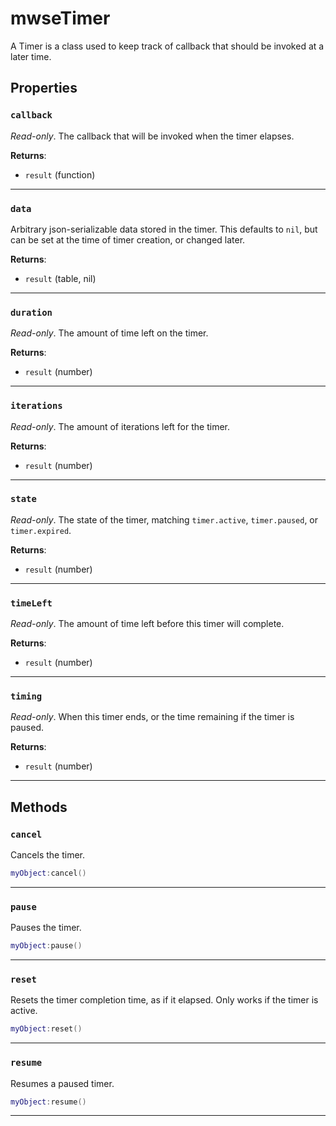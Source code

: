 # mwseTimer

A Timer is a class used to keep track of callback that should be invoked at a later time.

## Properties

### `callback`

*Read-only*. The callback that will be invoked when the timer elapses.

**Returns**:

* `result` (function)

***

### `data`

Arbitrary json-serializable data stored in the timer. This defaults to `nil`, but can be set at the time of timer creation, or changed later.

**Returns**:

* `result` (table, nil)

***

### `duration`

*Read-only*. The amount of time left on the timer.

**Returns**:

* `result` (number)

***

### `iterations`

*Read-only*. The amount of iterations left for the timer.

**Returns**:

* `result` (number)

***

### `state`

*Read-only*. The state of the timer, matching `timer.active`, `timer.paused`, or `timer.expired`.

**Returns**:

* `result` (number)

***

### `timeLeft`

*Read-only*. The amount of time left before this timer will complete.

**Returns**:

* `result` (number)

***

### `timing`

*Read-only*. When this timer ends, or the time remaining if the timer is paused.

**Returns**:

* `result` (number)

***

## Methods

### `cancel`

Cancels the timer.

```lua
myObject:cancel()
```

***

### `pause`

Pauses the timer.

```lua
myObject:pause()
```

***

### `reset`

Resets the timer completion time, as if it elapsed. Only works if the timer is active.

```lua
myObject:reset()
```

***

### `resume`

Resumes a paused timer.

```lua
myObject:resume()
```

***

